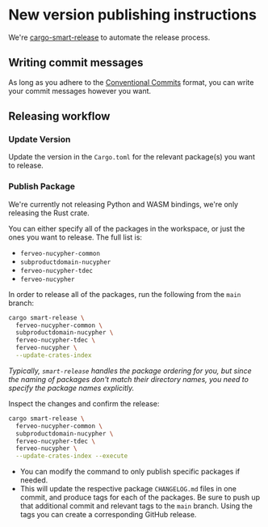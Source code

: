 # New version publishing instructions

We're [cargo-smart-release](https://lib.rs/crates/cargo-smart-release) to automate the release process.

## Writing commit messages

As long as you adhere to the [Conventional Commits](https://www.conventionalcommits.org/en/v1.0.0/) format, you can
write your commit messages however you want.

## Releasing workflow

### Update Version

Update the version in the `Cargo.toml` for the relevant package(s) you want to release.

### Publish Package

We're currently not releasing Python and WASM bindings, we're only releasing the Rust crate.

You can either specify all of the packages in the workspace, or just the ones you want to release. The full list is:
- `ferveo-nucypher-common`
- `subproductdomain-nucypher`
- `ferveo-nucypher-tdec`
- `ferveo-nucypher`


In order to release all of the packages, run the following from the `main` branch:

```bash
cargo smart-release \
  ferveo-nucypher-common \
  subproductdomain-nucypher \
  ferveo-nucypher-tdec \
  ferveo-nucypher \
  --update-crates-index
```

_Typically, `smart-release` handles the package ordering for you, but since the naming of packages don't match their directory names, you
need to specify the package names explicitly._

Inspect the changes and confirm the release:

```bash
cargo smart-release \
  ferveo-nucypher-common \
  subproductdomain-nucypher \
  ferveo-nucypher-tdec \
  ferveo-nucypher \
  --update-crates-index --execute
```

- You can modify the command to only publish specific packages if needed.
- This will update the respective package `CHANGELOG.md` files in one commit, and produce tags for each of the packages. Be
sure to push up that additional commit and relevant tags to the `main` branch. Using the tags you can create a corresponding GitHub release.
